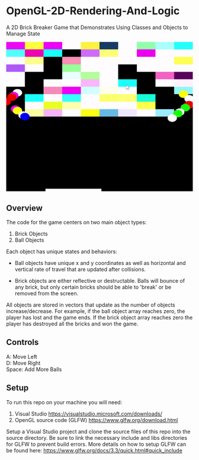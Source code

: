 # OpenGL-2D-Rendering-And-Logic
A 2D Brick Breaker Game that Demonstrates Using Classes and Objects to Manage State <br/>


![Brick Breaker](./Assets/game.gif)

## Overview

The code for the game centers on two main object types:

1. Brick Objects 
2. Ball Objects


Each object has unique states and behaviors:
* Ball objects have unique x and y coordinates as well as horizontal and vertical rate of travel that are updated after  collisions. 

* Brick objects are either reflective or destructable. Balls will bounce of any brick, but only certain bricks should be able to 'break' or be removed from the screen. 

All objects are stored in vectors that update as the number of objects increase/decrease. For example, if the ball object array reaches zero, the player has lost and the game ends. If the brick object array reaches zero the player has destroyed all the bricks and won the game. 

## Controls

A: Move Left </br> D: Move Right </br> Space: Add More Balls

## Setup

To run this repo on your machine you will need:

1. Visual Studio https://visualstudio.microsoft.com/downloads/
2. OpenGL source code (GLFW) https://www.glfw.org/download.html


Setup a Visual Studio project and clone the source files of this repo into the source directory. Be sure to link the necessary include and libs directories for GLFW to prevent build errors. More details on how to setup GLFW can be found here:
https://www.glfw.org/docs/3.3/quick.html#quick_include